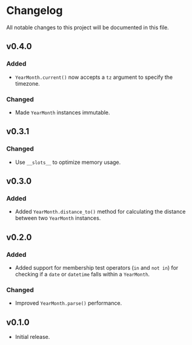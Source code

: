 # Changelog

All notable changes to this project will be documented in this file.

## v0.4.0

### Added

- `YearMonth.current()` now accepts a `tz` argument to specify the timezone.

### Changed

- Made `YearMonth` instances immutable.

## v0.3.1

### Changed

- Use `__slots__` to optimize memory usage.

## v0.3.0

### Added

- Added `YearMonth.distance_to()` method for calculating the distance between two `YearMonth` instances.

## v0.2.0

### Added

- Added support for membership test operators (`in` and `not in`) for checking if a `date` or `datetime` falls within a `YearMonth`.

### Changed

- Improved `YearMonth.parse()` performance.

## v0.1.0

- Initial release.
